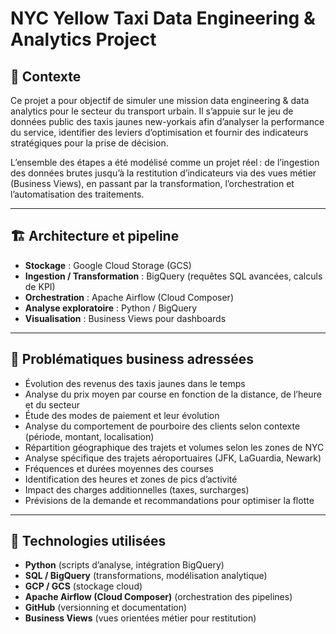 # NYC Yellow Taxi Data Engineering & Analytics Project

## 🚕 Contexte

Ce projet a pour objectif de simuler une mission data engineering & data analytics pour le secteur du transport urbain. Il s’appuie sur le jeu de données public des taxis jaunes new-yorkais afin d’analyser la performance du service, identifier des leviers d’optimisation et fournir des indicateurs stratégiques pour la prise de décision.  

L’ensemble des étapes a été modélisé comme un projet réel : de l’ingestion des données brutes jusqu’à la restitution d’indicateurs via des vues métier (Business Views), en passant par la transformation, l’orchestration et l’automatisation des traitements.

---

## 🏗️ Architecture et pipeline

- **Stockage** : Google Cloud Storage (GCS)  
- **Ingestion / Transformation** : BigQuery (requêtes SQL avancées, calculs de KPI)  
- **Orchestration** : Apache Airflow (Cloud Composer)  
- **Analyse exploratoire** : Python / BigQuery  
- **Visualisation** : Business Views pour dashboards  

---

## 🔎 Problématiques business adressées

- Évolution des revenus des taxis jaunes dans le temps  
- Analyse du prix moyen par course en fonction de la distance, de l’heure et du secteur  
- Étude des modes de paiement et leur évolution  
- Analyse du comportement de pourboire des clients selon contexte (période, montant, localisation)  
- Répartition géographique des trajets et volumes selon les zones de NYC  
- Analyse spécifique des trajets aéroportuaires (JFK, LaGuardia, Newark)  
- Fréquences et durées moyennes des courses  
- Identification des heures et zones de pics d’activité  
- Impact des charges additionnelles (taxes, surcharges)  
- Prévisions de la demande et recommandations pour optimiser la flotte  

---

## 🧩 Technologies utilisées

- **Python** (scripts d’analyse, intégration BigQuery)  
- **SQL / BigQuery** (transformations, modélisation analytique)  
- **GCP / GCS** (stockage cloud)  
- **Apache Airflow (Cloud Composer)** (orchestration des pipelines)  
- **GitHub** (versionning et documentation)  
- **Business Views** (vues orientées métier pour restitution)  
